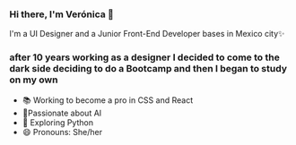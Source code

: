### Hi there, I'm Verónica 👋

I'm a UI Designer and a Junior Front-End Developer bases in Mexico city✨  

### after 10 years working as a designer I decided to come to the dark side deciding to do a Bootcamp and then I began to study on my own

-  📚 Working to become a pro in CSS and React
- 🌱Passionate about AI
- 💜  Exploring Python 
- 😄 Pronouns: She/her

